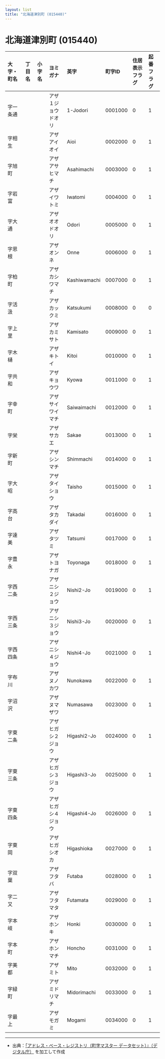 ```yaml
---
layout: list
title: "北海道津別町 (015440)"
---
```


# 北海道津別町 (015440)

| 大字・町名 | 丁目名 | 小字名 | ヨミガナ | 英字 | 町字ID | 住居表示フラグ | 起番フラグ |
|:---|:---|:---|:---|:---|:---|:---|:---|
| 字一条通 |  |  | アザ１ジョウドオリ | 1-Jodori | 0001000 | 0 | 1 |
| 字相生 |  |  | アザアイオイ | Aioi | 0002000 | 0 | 1 |
| 字旭町 |  |  | アザアサヒマチ | Asahimachi | 0003000 | 0 | 1 |
| 字岩富 |  |  | アザイワトミ | Iwatomi | 0004000 | 0 | 1 |
| 字大通 |  |  | アザオオドオリ | Odori | 0005000 | 0 | 1 |
| 字恩根 |  |  | アザオンネ | Onne | 0006000 | 0 | 1 |
| 字柏町 |  |  | アザカシワマチ | Kashiwamachi | 0007000 | 0 | 1 |
| 字活汲 |  |  | アザカックミ | Katsukumi | 0008000 | 0 | 0 |
| 字上里 |  |  | アザカミサト | Kamisato | 0009000 | 0 | 1 |
| 字木樋 |  |  | アザキトイ | Kitoi | 0010000 | 0 | 1 |
| 字共和 |  |  | アザキョウワ | Kyowa | 0011000 | 0 | 1 |
| 字幸町 |  |  | アザサイワイマチ | Saiwaimachi | 0012000 | 0 | 1 |
| 字栄 |  |  | アザサカエ | Sakae | 0013000 | 0 | 1 |
| 字新町 |  |  | アザシンマチ | Shimmachi | 0014000 | 0 | 1 |
| 字大昭 |  |  | アザタイショウ | Taisho | 0015000 | 0 | 1 |
| 字高台 |  |  | アザタカダイ | Takadai | 0016000 | 0 | 1 |
| 字達美 |  |  | アザタツミ | Tatsumi | 0017000 | 0 | 1 |
| 字豊永 |  |  | アザトヨナガ | Toyonaga | 0018000 | 0 | 1 |
| 字西二条 |  |  | アザニシ２ジョウ | Nishi2-Jo | 0019000 | 0 | 1 |
| 字西三条 |  |  | アザニシ３ジョウ | Nishi3-Jo | 0020000 | 0 | 1 |
| 字西四条 |  |  | アザニシ４ジョウ | Nishi4-Jo | 0021000 | 0 | 1 |
| 字布川 |  |  | アザヌノカワ | Nunokawa | 0022000 | 0 | 1 |
| 字沼沢 |  |  | アザヌマザワ | Numasawa | 0023000 | 0 | 1 |
| 字東二条 |  |  | アザヒガシ２ジョウ | Higashi2-Jo | 0024000 | 0 | 1 |
| 字東三条 |  |  | アザヒガシ３ジョウ | Higashi3-Jo | 0025000 | 0 | 1 |
| 字東四条 |  |  | アザヒガシ４ジョウ | Higashi4-Jo | 0026000 | 0 | 1 |
| 字東岡 |  |  | アザヒガシオカ | Higashioka | 0027000 | 0 | 1 |
| 字双葉 |  |  | アザフタバ | Futaba | 0028000 | 0 | 1 |
| 字二又 |  |  | アザフタマタ | Futamata | 0029000 | 0 | 1 |
| 字本岐 |  |  | アザホンキ | Honki | 0030000 | 0 | 1 |
| 字本町 |  |  | アザホンマチ | Honcho | 0031000 | 0 | 1 |
| 字美都 |  |  | アザミト | Mito | 0032000 | 0 | 1 |
| 字緑町 |  |  | アザミドリマチ | Midorimachi | 0033000 | 0 | 1 |
| 字最上 |  |  | アザモガミ | Mogami | 0034000 | 0 | 1 |

---

- 出典：[「アドレス・ベース・レジストリ（町字マスター データセット）』（デジタル庁）](https://www.digital.go.jp/policies/base_registry_address/) を加工して作成